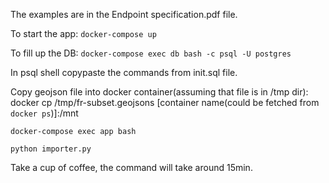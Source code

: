 The examples are in the Endpoint specification.pdf file.

To start the app:
`docker-compose up`

To fill up the DB:
  `docker-compose exec db bash -c psql -U postgres`

  In psql shell copypaste the commands from init.sql file.

  Copy geojson file into docker container(assuming that file is in /tmp dir):
  docker cp /tmp/fr-subset.geojsons  [container name(could be fetched from `docker ps`)]:/mnt


  `docker-compose exec app bash`
  
  `python importer.py`
  
  Take a cup of coffee, the command will take around 15min.
